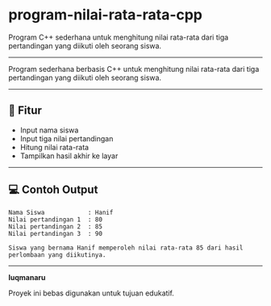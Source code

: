# program-nilai-rata-rata-cpp
Program C++ sederhana untuk menghitung nilai rata-rata dari tiga pertandingan yang diikuti oleh seorang siswa.

---

Program sederhana berbasis C++ untuk menghitung nilai rata-rata dari tiga pertandingan yang diikuti oleh seorang siswa.

---

## 📌 Fitur
- Input nama siswa
- Input tiga nilai pertandingan
- Hitung nilai rata-rata
- Tampilkan hasil akhir ke layar

---

## 💻 Contoh Output

```
Nama Siswa            : Hanif
Nilai pertandingan 1  : 80
Nilai pertandingan 2  : 85
Nilai pertandingan 3  : 90

Siswa yang bernama Hanif memperoleh nilai rata-rata 85 dari hasil perlombaan yang diikutinya.
```

---

**luqmanaru**

Proyek ini bebas digunakan untuk tujuan edukatif.
